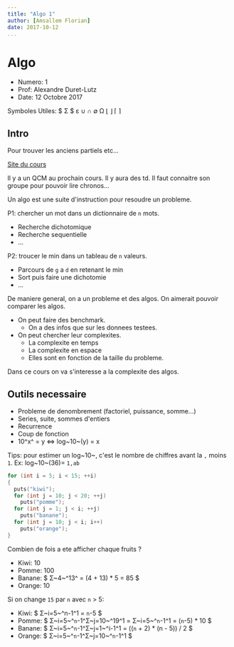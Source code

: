 ```yaml
---
title: "Algo 1"
author: [Amsallem Florian]
date: 2017-10-12
...
```


# Algo

* Numero: 1
* Prof: Alexandre Duret-Lutz
* Date: 12 Octobre 2017

Symboles Utiles: $ Σ $ ε ∪ ∩ ∅ Ω ⌊ ⌋ ⌈ ⌉

## Intro

Pour trouver les anciens partiels etc...

[Site du cours](https://www.lrde.epita.fr/~adl/ens/algo/)

Il y a un QCM au prochain cours.
Il y aura des td. Il faut connaitre son groupe pour pouvoir lire chronos...

Un algo est une suite d'instruction pour resoudre un probleme.

P1: chercher un mot dans un dictionnaire de `n` mots.
* Recherche dichotomique
* Recherche sequentielle
* ...

P2: troucer le min dans un tableau de `n` valeurs.
* Parcours de `g` a `d` en retenant le min
* Sort puis faire une dichotomie
* ...

De maniere general, on a un probleme et des algos.
On aimerait pouvoir comparer les algos.
* On peut faire des benchmark.
  * On a des infos que sur les donnees testees.
* On peut chercher leur complexites.
  * La complexite en temps
  * La complexite en espace
  * Elles sont en fonction de la taille du probleme.

Dans ce cours on va s'interesse a la complexite des algos.

## Outils necessaire

* Probleme de denombrement (factoriel, puissance, somme...)
* Series, suite, sommes d'entiers
* Recurrence
* Coup de fonction
* 10^x^ = y <=> log~10~(y) = x

Tips: pour estimer un log~10~, c'est le nombre de chiffres avant la `,` moins `1`.
Ex: log~10~(36)= `1,ab`

```C
for (int i = 5; i < 15; ++i)
{
  puts("kiwi");
  for (int j = 10; j < 20; ++j)
    puts("pomme");
  for (int j = 1; j < i; ++j)
    puts("banane");
  for (int j = 10; j < i; i++)
    puts("orange");
}
```

Combien de fois a ete afficher chaque fruits ?
* Kiwi: 10
* Pomme: 100
* Banane: $ Σ~4~^13^ = (4 + 13) * 5 = 85 $
* Orange: 10

Si on change `15` par `n` avec `n` > 5:
* Kiwi: $ Σ~i=5~^n-1^1 = `n`-5 $
* Pomme: $ Σ~i=5~^`n`-1^Σ~j=10~^19^1 = Σ~i=5~^`n`-1^1 = (`n`-5) * 10 $
* Banane: $ Σ~i=5~^`n`-1^Σ~j=1~^i-1^1 = ((`n` + 2) * (n - 5)) / 2 $
* Orange: $ Σ~i=5~^`n`-1^Σ~j=10~^`n`-1^1 $
